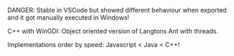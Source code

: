 DANGER: Stable in VSCode but showed different behaviour when exported and it got manually executed in Windows!

C++ with WinGDI: Object oriented version of Langtons Ant with threads.

Implementations order by speed: Javascript < Java < C++!
